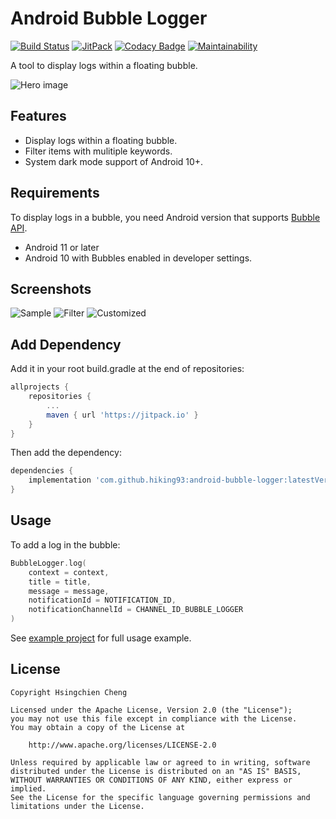# Android Bubble Logger

[![Build Status](https://travis-ci.org/hiking93/android-bubble-logger.svg?branch=master)](https://travis-ci.org/hiking93/android-bubble-logger)
[![JitPack](https://jitpack.io/v/hiking93/android-bubble-logger.svg)](https://jitpack.io/#hiking93/android-bubble-logger)
[![Codacy Badge](https://app.codacy.com/project/badge/Grade/c81779120b3f4bf295722b27886493d1)](https://www.codacy.com/manual/hiking93/android-bubble-logger?utm_source=github.com&amp;utm_medium=referral&amp;utm_content=hiking93/android-bubble-logger&amp;utm_campaign=Badge_Grade)
[![Maintainability](https://api.codeclimate.com/v1/badges/d4af1e818beda48e37d1/maintainability)](https://codeclimate.com/github/hiking93/android-bubble-logger/maintainability)

A tool to display logs within a floating bubble.

![Hero image](https://user-images.githubusercontent.com/3449834/85727654-caab7d80-b729-11ea-9b80-42b5d829279f.png)

## Features

* Display logs within a floating bubble.
* Filter items with mulitiple keywords.
* System dark mode support of Android 10+.

## Requirements

To display logs in a bubble, you need Android version that supports [Bubble API](https://developer.android.com/guide/topics/ui/bubbles).

* Android 11 or later
* Android 10 with Bubbles enabled in developer settings.

## Screenshots

![Sample](https://user-images.githubusercontent.com/3449834/85727699-d139f500-b729-11ea-8150-2c4041569e0c.png)
![Filter](https://user-images.githubusercontent.com/3449834/85727691-d008c800-b729-11ea-900b-06d41d6c1287.png)
![Customized](https://user-images.githubusercontent.com/3449834/85727685-ced79b00-b729-11ea-8d45-0e6d8b59a615.png)

## Add Dependency

Add it in your root build.gradle at the end of repositories:

```groovy
allprojects {
    repositories {
        ...
        maven { url 'https://jitpack.io' }
    }
}
```

Then add the dependency:

```groovy
dependencies {
    implementation 'com.github.hiking93:android-bubble-logger:latestVersion'
}
```

## Usage

To add a log in the bubble:

```kotlin
BubbleLogger.log(
    context = context,
    title = title,
    message = message,
    notificationId = NOTIFICATION_ID,
    notificationChannelId = CHANNEL_ID_BUBBLE_LOGGER
)
```

See [example project](https://github.com/hiking93/android-bubble-logger/tree/master/example) for full usage example.

## License

```lang-none
Copyright Hsingchien Cheng

Licensed under the Apache License, Version 2.0 (the "License");
you may not use this file except in compliance with the License.
You may obtain a copy of the License at

    http://www.apache.org/licenses/LICENSE-2.0

Unless required by applicable law or agreed to in writing, software
distributed under the License is distributed on an "AS IS" BASIS,
WITHOUT WARRANTIES OR CONDITIONS OF ANY KIND, either express or implied.
See the License for the specific language governing permissions and
limitations under the License.
```

